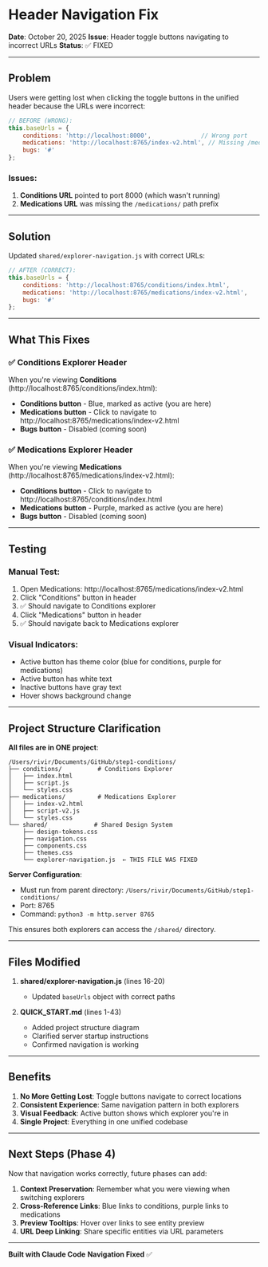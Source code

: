 # Header Navigation Fix

**Date**: October 20, 2025
**Issue**: Header toggle buttons navigating to incorrect URLs
**Status**: ✅ FIXED

---

## Problem

Users were getting lost when clicking the toggle buttons in the unified header because the URLs were incorrect:

```javascript
// BEFORE (WRONG):
this.baseUrls = {
    conditions: 'http://localhost:8000',              // Wrong port
    medications: 'http://localhost:8765/index-v2.html', // Missing /medications/
    bugs: '#'
};
```

### Issues:
1. **Conditions URL** pointed to port 8000 (which wasn't running)
2. **Medications URL** was missing the `/medications/` path prefix

---

## Solution

Updated `shared/explorer-navigation.js` with correct URLs:

```javascript
// AFTER (CORRECT):
this.baseUrls = {
    conditions: 'http://localhost:8765/conditions/index.html',
    medications: 'http://localhost:8765/medications/index-v2.html',
    bugs: '#'
};
```

---

## What This Fixes

### ✅ Conditions Explorer Header
When you're viewing **Conditions** (http://localhost:8765/conditions/index.html):
- **Conditions button** - Blue, marked as active (you are here)
- **Medications button** - Click to navigate to http://localhost:8765/medications/index-v2.html
- **Bugs button** - Disabled (coming soon)

### ✅ Medications Explorer Header
When you're viewing **Medications** (http://localhost:8765/medications/index-v2.html):
- **Conditions button** - Click to navigate to http://localhost:8765/conditions/index.html
- **Medications button** - Purple, marked as active (you are here)
- **Bugs button** - Disabled (coming soon)

---

## Testing

### Manual Test:
1. Open Medications: http://localhost:8765/medications/index-v2.html
2. Click "Conditions" button in header
3. ✅ Should navigate to Conditions explorer
4. Click "Medications" button in header
5. ✅ Should navigate back to Medications explorer

### Visual Indicators:
- Active button has theme color (blue for conditions, purple for medications)
- Active button has white text
- Inactive buttons have gray text
- Hover shows background change

---

## Project Structure Clarification

**All files are in ONE project**:
```
/Users/rivir/Documents/GitHub/step1-conditions/
├── conditions/          # Conditions Explorer
│   ├── index.html
│   ├── script.js
│   └── styles.css
├── medications/         # Medications Explorer
│   ├── index-v2.html
│   ├── script-v2.js
│   └── styles.css
└── shared/             # Shared Design System
    ├── design-tokens.css
    ├── navigation.css
    ├── components.css
    ├── themes.css
    └── explorer-navigation.js  ← THIS FILE WAS FIXED
```

**Server Configuration**:
- Must run from parent directory: `/Users/rivir/Documents/GitHub/step1-conditions/`
- Port: 8765
- Command: `python3 -m http.server 8765`

This ensures both explorers can access the `/shared/` directory.

---

## Files Modified

1. **shared/explorer-navigation.js** (lines 16-20)
   - Updated `baseUrls` object with correct paths

2. **QUICK_START.md** (lines 1-43)
   - Added project structure diagram
   - Clarified server startup instructions
   - Confirmed navigation is working

---

## Benefits

1. **No More Getting Lost**: Toggle buttons navigate to correct locations
2. **Consistent Experience**: Same navigation pattern in both explorers
3. **Visual Feedback**: Active button shows which explorer you're in
4. **Single Project**: Everything in one unified codebase

---

## Next Steps (Phase 4)

Now that navigation works correctly, future phases can add:
1. **Context Preservation**: Remember what you were viewing when switching explorers
2. **Cross-Reference Links**: Blue links to conditions, purple links to medications
3. **Preview Tooltips**: Hover over links to see entity preview
4. **URL Deep Linking**: Share specific entities via URL parameters

---

**Built with Claude Code**
**Navigation Fixed** ✅
